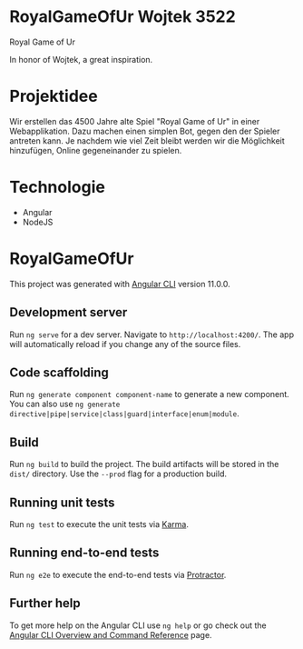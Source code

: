 # RoyalGameOfUr Wojtek 3522
Royal Game of Ur

In honor of Wojtek, a great inspiration.

# Projektidee
Wir erstellen das 4500 Jahre alte Spiel "Royal Game of Ur" in einer Webapplikation. Dazu machen einen simplen Bot, gegen den der Spieler antreten kann.
Je nachdem wie viel Zeit bleibt werden wir die Möglichkeit hinzufügen, Online gegeneinander zu spielen.

# Technologie
- Angular
- NodeJS

# RoyalGameOfUr

This project was generated with [Angular CLI](https://github.com/angular/angular-cli) version 11.0.0.

## Development server

Run `ng serve` for a dev server. Navigate to `http://localhost:4200/`. The app will automatically reload if you change any of the source files.

## Code scaffolding

Run `ng generate component component-name` to generate a new component. You can also use `ng generate directive|pipe|service|class|guard|interface|enum|module`.

## Build

Run `ng build` to build the project. The build artifacts will be stored in the `dist/` directory. Use the `--prod` flag for a production build.

## Running unit tests

Run `ng test` to execute the unit tests via [Karma](https://karma-runner.github.io).

## Running end-to-end tests

Run `ng e2e` to execute the end-to-end tests via [Protractor](http://www.protractortest.org/).

## Further help

To get more help on the Angular CLI use `ng help` or go check out the [Angular CLI Overview and Command Reference](https://angular.io/cli) page.

